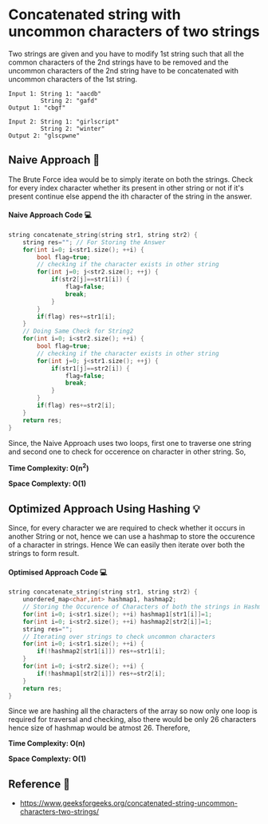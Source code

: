 # Concatenated string with uncommon characters of two strings

Two strings are given and you have to modify 1st string such that all the common characters of the 2nd strings have to be removed and the uncommon characters of the 2nd string have to be concatenated with uncommon characters of the 1st string.

```
Input 1: String 1: "aacdb"
         String 2: "gafd"
Output 1: "cbgf"

Input 2: String 1: "girlscript"
         String 2: "winter"
Output 2: "glscpwne"
```

## Naive Approach 🧠

The Brute Force idea would be to simply iterate on both the strings. Check for every index character whether its present in other string or not if it's present continue else append the ith character of the string in the answer. 

#### Naive Approach Code 💻

```c++
string concatenate_string(string str1, string str2) {
    string res=""; // For Storing the Answer 
    for(int i=0; i<str1.size(); ++i) {
        bool flag=true;
        // checking if the character exists in other string
        for(int j=0; j<str2.size(); ++j) {
            if(str2[j]==str1[i]) {
                flag=false;
                break;
            }
        }
        if(flag) res+=str1[i];
    }
    // Doing Same Check for String2 
    for(int i=0; i<str2.size(); ++i) {
        bool flag=true;
        // checking if the character exists in other string
        for(int j=0; j<str1.size(); ++j) {
            if(str1[j]==str2[i]) {
                flag=false;
                break;
            }
        }
        if(flag) res+=str2[i];
    }
    return res;
}
```

Since, the Naive Approach uses two loops, first one to traverse one string and second one to check for occerence on character in other string. So,

**Time Complexity: O(n<sup>2</sup>)**

**Space Complexty: O(1)**

## Optimized Approach Using Hashing 💡 

Since, for every character we are required to check whether it occurs in another String or not, hence we can use a hashmap to store the occurence of a character in strings. Hence We can easily then iterate over both the strings to form result. 

#### Optimised Approach Code 💻 

```c++
string concatenate_string(string str1, string str2) {
    unordered_map<char,int> hashmap1, hashmap2;
    // Storing the Occurence of Characters of both the strings in Hashmaps  
    for(int i=0; i<str1.size(); ++i) hashmap1[str1[i]]=1;
    for(int i=0; i<str2.size(); ++i) hashmap2[str2[i]]=1;
    string res="";
    // Iterating over strings to check uncommon characters
    for(int i=0; i<str1.size(); ++i) {
        if(!hashmap2[str1[i]]) res+=str1[i];
    }
    for(int i=0; i<str2.size(); ++i) {
        if(!hashmap1[str2[i]]) res+=str2[i];
    }
    return res;
}
```
Since we are hashing all the characters of the array so now only one loop is required for traversal and checking, also there would be only 26 characters hence size of hashmap would be atmost 26. Therefore, 

**Time Complexity: O(n)**

**Space Complexty: O(1)**


## Reference 📙

- https://www.geeksforgeeks.org/concatenated-string-uncommon-characters-two-strings/
